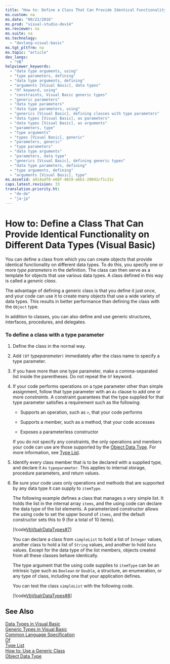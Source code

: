 ```yaml
---
title: "How to: Define a Class That Can Provide Identical Functionality on Different Data Types (Visual Basic)"
ms.custom: na
ms.date: "09/22/2016"
ms.prod: "visual-studio-dev14"
ms.reviewer: na
ms.suite: na
ms.technology: 
  - "devlang-visual-basic"
ms.tgt_pltfrm: na
ms.topic: "article"
dev_langs: 
  - "VB"
helpviewer_keywords: 
  - "data type arguments, using"
  - "type parameters, defining"
  - "data type arguments, defining"
  - "arguments [Visual Basic], data types"
  - "Of keyword, using"
  - "constraints, Visual Basic generic types"
  - "generic parameters"
  - "data type parameters"
  - "data type parameters, using"
  - "generics [Visual Basic], defining classes with type parameters"
  - "data types [Visual Basic], as parameters"
  - "data types [Visual Basic], as arguments"
  - "parameters, type"
  - "type arguments"
  - "types [Visual Basic], generic"
  - "parameters, generic"
  - "type parameters"
  - "data type arguments"
  - "parameters, data type"
  - "generics [Visual Basic], defining generic types"
  - "data type parameters, defining"
  - "type arguments, defining"
  - "arguments [Visual Basic], type"
ms.assetid: a914adf8-e68f-4819-a6b1-200d1cf1c21c
caps.latest.revision: 33
translation.priority.ht: 
  - "de-de"
  - "ja-jp"
---
```

# How to: Define a Class That Can Provide Identical Functionality on Different Data Types (Visual Basic)
You can define a class from which you can create objects that provide identical functionality on different data types. To do this, you specify one or more *type parameters* in the definition. The class can then serve as a template for objects that use various data types. A class defined in this way is called a *generic class*.  
  
 The advantage of defining a generic class is that you define it just once, and your code can use it to create many objects that use a wide variety of data types. This results in better performance than defining the class with the `Object` type.  
  
 In addition to classes, you can also define and use generic structures, interfaces, procedures, and delegates.  
  
### To define a class with a type parameter  
  
1.  Define the class in the normal way.  
  
2.  Add `(Of` *typeparameter*`)` immediately after the class name to specify a type parameter.  
  
3.  If you have more than one type parameter, make a comma-separated list inside the parentheses. Do not repeat the `Of` keyword.  
  
4.  If your code performs operations on a type parameter other than simple assignment, follow that type parameter with an `As` clause to add one or more *constraints*. A constraint guarantees that the type supplied for that type parameter satisfies a requirement such as the following:  
  
    -   Supports an operation, such as `>`, that your code performs  
  
    -   Supports a member, such as a method, that your code accesses  
  
    -   Exposes a parameterless constructor  
  
     If you do not specify any constraints, the only operations and members your code can use are those supported by the [Object Data Type](../VS_csharp/object-data-type.md). For more information, see [Type List](../VS_csharp/type-list--visual-basic-.md).  
  
5.  Identify every class member that is to be declared with a supplied type, and declare it `As` `typeparameter`. This applies to internal storage, procedure parameters, and return values.  
  
6.  Be sure your code uses only operations and methods that are supported by any data type it can supply to `itemType`.  
  
     The following example defines a class that manages a very simple list. It holds the list in the internal array `items`, and the using code can declare the data type of the list elements. A parameterized constructor allows the using code to set the upper bound of `items`, and the default constructor sets this to 9 (for a total of 10 items).  
  
     [!code[VbVbalrDataTypes#7](../VS_csharp/codesnippet/VisualBasic/how-to--define-a-class-that-can-provide-identical-functionality-on-different-data-types--visual-basic-_1.vb)]  
  
     You can declare a class from `simpleList` to hold a list of `Integer` values, another class to hold a list of `String` values, and another to hold `Date` values. Except for the data type of the list members, objects created from all these classes behave identically.  
  
     The type argument that the using code supplies to `itemType` can be an intrinsic type such as `Boolean` or `Double`, a structure, an enumeration, or any type of class, including one that your application defines.  
  
     You can test the class `simpleList` with the following code.  
  
     [!code[VbVbalrDataTypes#8](../VS_csharp/codesnippet/VisualBasic/how-to--define-a-class-that-can-provide-identical-functionality-on-different-data-types--visual-basic-_2.vb)]  
  
## See Also  
 [Data Types in Visual Basic](../VS_csharp/data-types-in-visual-basic.md)   
 [Generic Types in Visual Basic](../VS_csharp/generic-types-in-visual-basic--visual-basic-.md)   
 [Common Language Specification](assetId:///4f0b77d0-4844-464f-af73-6e06bedeafc6)   
 [Of](../VS_csharp/of-clause--visual-basic-.md)   
 [Type List](../VS_csharp/type-list--visual-basic-.md)   
 [How to: Use a Generic Class](../VS_csharp/how-to--use-a-generic-class--visual-basic-.md)   
 [Object Data Type](../VS_csharp/object-data-type.md)